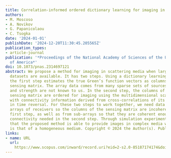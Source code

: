 ```yaml
---
title: Correlation-informed ordered dictionary learning for imaging in complex media
authors:
- M. Moscoso
- A. Novikov
- G. Papanicolaou
- C. Tsogka
date: '2024-01-01'
publishDate: '2024-12-20T11:30:45.205565Z'
publication_types:
- article-journal
publication: '*Proceedings of the National Academy of Sciences of the United States
  of America*'
doi: 10.1073/pnas.2314697121
abstract: We propose a method for imaging in scattering media when large and diverse
  datasets are available. It has two steps. Using a dictionary learning algorithm
  the first step estimates the true Green’s function vectors as columns in an unordered
  sensing matrix. The array data comes from many sparse sets of sources whose location
  and strength are not known to us. In the second step, the columns of the estimated
  sensing matrix are ordered for imaging using the multidimensional scaling algorithm
  with connectivity information derived from cross-correlations of its columns, as
  in time reversal. For these two steps to work together, we need data from large
  arrays of receivers so the columns of the sensing matrix are incoherent for the
  first step, as well as from sub-arrays so that they are coherent enough to obtain
  connectivity needed in the second step. Through simulation experiments, we show
  that the proposed method is able to provide images in complex media whose resolution
  is that of a homogeneous medium. Copyright © 2024 the Author(s). Published by PNAS.
links:
- name: URL
  url: 
    https://www.scopus.com/inward/record.uri?eid=2-s2.0-85187174174&doi=10.1073%2fpnas.2314697121&partnerID=40&md5=009229519b5111081f54de6769ffcf6d
---
```

